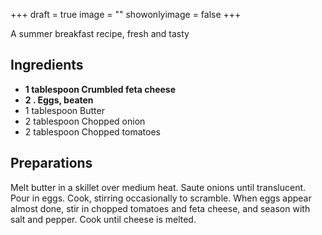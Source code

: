 +++
draft = true
image = ""
showonlyimage = false
+++

A summer breakfast recipe, fresh and tasty
<!--more-->

## Ingredients

- **1 tablespoon Crumbled feta cheese**
- **2 . Eggs, beaten**
- 1 tablespoon Butter
- 2 tablespoon Chopped onion
- 2 tablespoon Chopped tomatoes

## Preparations

Melt butter in a skillet over medium heat. Saute onions until translucent. Pour in eggs. Cook, stirring occasionally to scramble. When eggs appear almost done, stir in chopped tomatoes and feta cheese, and season with salt and pepper. Cook until cheese is melted.  
